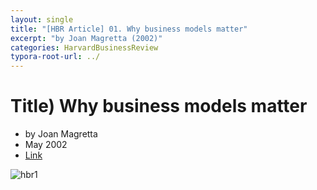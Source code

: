 ```yaml
---
layout: single
title: "[HBR Article] 01. Why business models matter"
excerpt: "by Joan Magretta (2002)"
categories: HarvardBusinessReview
typora-root-url: ../
---
```


# Title) Why business models matter
- by Joan Magretta
- May 2002
- [Link](https://hbr.org/2002/05/why-business-models-matter)



![hbr1](/images/2025-04-11-hbr1/hbr1-1744374105329-2.jpg)



